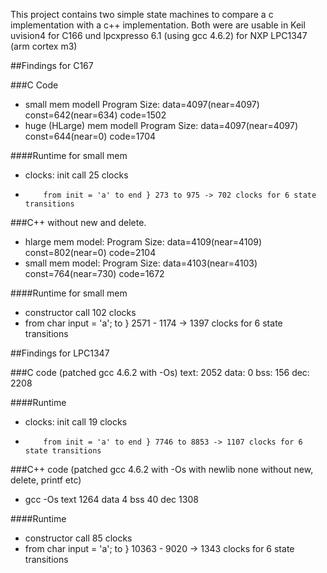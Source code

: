 This project contains two simple state machines to compare a c implementation with a c++ implementation.
Both were are usable in Keil uvision4 for C166 und lpcxpresso 6.1 (using gcc 4.6.2) for NXP LPC1347 (arm cortex m3)

##Findings for C167

###C Code
 * small mem modell         Program Size: data=4097(near=4097) const=642(near=634) code=1502
 * huge (HLarge) mem modell Program Size: data=4097(near=4097) const=644(near=0) code=1704

####Runtime for small mem
 * clocks: init call 25 clocks
 *         from init = 'a' to end } 273 to 975 -> 702 clocks for 6 state transitions

###C++ without new and delete.
 * hlarge mem model:  Program Size: data=4109(near=4109) const=802(near=0) code=2104
 * small mem model:   Program Size: data=4103(near=4103) const=764(near=730) code=1672

####Runtime for small mem
 * constructor call 102 clocks
 * from char input = 'a'; to } 2571 - 1174 -> 1397 clocks for 6 state transitions


##Findings for LPC1347

###C code (patched gcc 4.6.2 with -Os)
 text: 2052 data: 0 bss: 156 dec: 2208

####Runtime
 * clocks: init call 19 clocks
 *         from init = 'a' to end } 7746 to 8853 -> 1107 clocks for 6 state transitions

###C++ code (patched gcc 4.6.2 with -Os with newlib none without new, delete, printf etc)
 * gcc -Os text 1264 data 4	bss 40 dec 1308

####Runtime
 * constructor call 85 clocks
 * from char input = 'a'; to } 10363 - 9020 -> 1343 clocks for 6 state transitions
